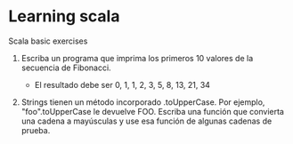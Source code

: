 # Learning scala
Scala basic exercises

1. Escriba un programa que imprima los primeros 10 valores de la secuencia de Fibonacci.
    - El resultado debe ser 0, 1, 1, 2, 3, 5, 8, 13, 21, 34


2. Strings tienen un método incorporado .toUpperCase. Por ejemplo, "foo".toUpperCase le devuelve FOO. Escriba una función que convierta una cadena a mayúsculas y use esa función de algunas cadenas de prueba.
    
